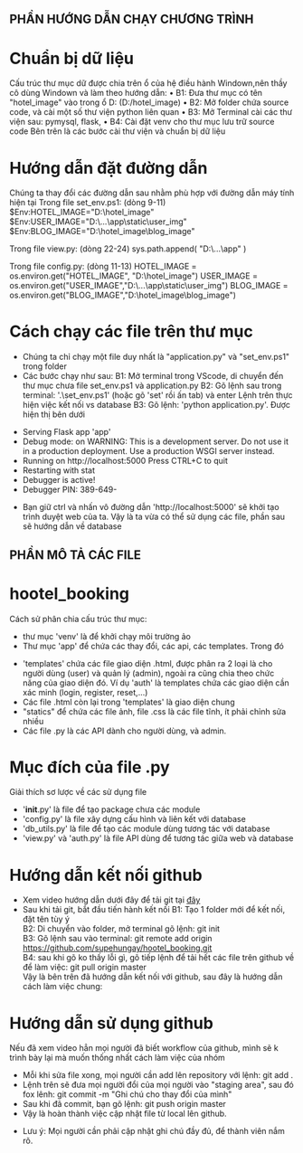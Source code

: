 ## PHẦN HƯỚNG DẪN CHẠY CHƯƠNG TRÌNH

# Chuẩn bị dữ liệu
Cấu trúc thư mục dữ được chia trên ổ của hệ điều hành Windown,nên thầy cô dùng Windown và làm theo hướng dẫn:
• B1: Đưa thư mục có tên "hotel_image" vào trong ổ D: 
(D:/hotel_image)
• B2: Mở folder chứa source code, và cài một số thư viện python liên quan
• B3: Mở Terminal cài các thư viện sau: pymysql, flask,
• B4: Cài đặt venv cho thư mục lưu trữ source code
Bên trên là các bước cài thư viện và chuẩn bị dữ liệu

# Hướng dẫn đặt đường dẫn
Chúng ta thay đổi các đường dẫn sau nhằm phù hợp với đường dẫn máy tính hiện tại
Trong file set_env.ps1: (dòng 9-11)
$Env:HOTEL_IMAGE="D:\\hotel_image" 
$Env:USER_IMAGE="D:\\...\\app\\static\\user_img"
$Env:BLOG_IMAGE="D:\\hotel_image\\blog_image"

Trong file view.py: (dòng 22-24)
sys.path.append(
    "D:\\...\\app"
)

Trong file config.py: (dòng 11-13)
HOTEL_IMAGE = os.environ.get("HOTEL_IMAGE", "D:\\hotel_image")
USER_IMAGE = os.environ.get("USER_IMAGE","D:\\...\\app\\static\\user_img")
BLOG_IMAGE = os.environ.get("BLOG_IMAGE","D:\\hotel_image\\blog_image")


# Cách chạy các file trên thư mục
- Chúng ta chỉ chạy một file duy nhất là "application.py" và "set_env.ps1" trong folder
- Các bước chạy như sau:
B1: Mở terminal trong VScode, di chuyển đến thư mục chưa file set_env.ps1 và application.py
B2: Gõ lệnh sau trong terminal: '.\set_env.ps1' (hoặc gõ 'set' rồi ấn tab) và enter
Lệnh trên thực hiện việc kết nối vs database
B3: Gõ lệnh: 'python application.py'. Được hiện thị bên dưới
 * Serving Flask app 'app'
 * Debug mode: on
WARNING: This is a development server. Do not use it in a production deployment. Use a production WSGI server instead.
 * Running on http://localhost:5000
Press CTRL+C to quit
 * Restarting with stat
 * Debugger is active!
 * Debugger PIN: 389-649-
 
- Bạn giữ ctrl và nhấn vô đường dẫn 'http://localhost:5000' sẽ khởi tạo trình duyệt web của ta.
Vậy là ta vừa có thể sử dụng các file, phần sau sẽ hướng dẫn về database


## PHẦN MÔ TẢ CÁC FILE

# hootel_booking
Cách sử phân chia cấu trúc thư mục:
- thư mục 'venv' là để khởi chạy môi trường ảo
- Thư mục 'app' để chứa các thay đổi, các api, các templates. Trong đó
+ 'templates' chứa các file giao diện .html, được phân ra 2 loại là cho người dùng (user) và quản lý (admin), ngoài ra cũng chia theo chức năng của giao diện đó. Ví dụ 'auth' là templates chứa các giao diện cần xác minh (login, register, reset,...)
+ Các file .html còn lại trong 'templates' là giao diện chung
+ "statics" để chứa các file ảnh, file .css là các file tĩnh, ít phải chỉnh sửa nhiều
+ Các file .py là các API dành cho người dùng, và admin.

# Mục đích của file .py
Giải thích sơ lược về các sử dụng file
- '__init__.py' là file để tạo package chưa các module
- 'config.py' là file xây dựng cấu hình và liên kết với database
- 'db_utils.py' là file để tạo các module dùng tương tác với database
- 'view.py' và 'auth.py' là file API dùng để tương tác giữa web và database

# Hướng dẫn kết nối github
- Xem video hướng dẫn dưới đây để tải git tại [đây](https://www.youtube.com/watch?v=z-BDl0SBtgo&t=944s)
- Sau khi tải git, bắt đầu tiến hành kết nối
B1: Tạo 1 folder mới để kết nối, đặt tên tùy ý <br>
B2: Di chuyển vào folder, mở terminal gõ lệnh: git init <br>
B3: Gõ lệnh sau vào terminal: git remote add origin https://github.com/supehungay/hootel_booking.git <br>
B4: sau khi gõ ko thấy lỗi gì, gõ tiếp lệnh để tải hết các file trên github về để làm việc: git pull origin master <br>
Vậy là bên trên đã hướng dẫn kết nối với github, sau đây là hướng dẫn cách làm việc chung:
# Hướng dẫn sử dụng github
Nếu đã xem video hẳn mọi người đã biết workflow của github, mình sẽ k trình bày lại mà muốn thống nhất cách làm việc của nhóm
- Mỗi khi sửa file xong, mọi người cần add lên repository với lệnh: git add .
- Lệnh trên sẽ đưa mọi người đổi của mọi người vào "staging area", sau đó fox lênh: git commit -m "Ghi chú cho thay đổi của mình"
- Sau khi đã commit, bạn gõ lệnh: git push origin master
- Vậy là hoàn thành việc cập nhật file từ local lên github. 
* Lưu ý: Mọi người cần phải cập nhật ghi chú đầy đủ, để thành viên nắm rõ.

